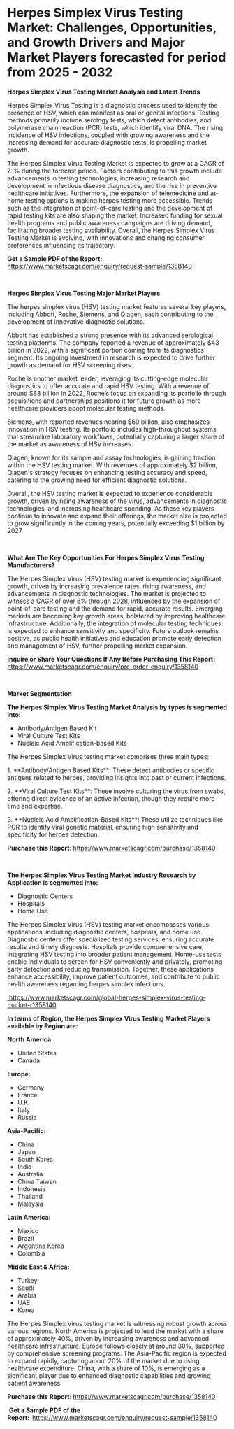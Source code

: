 <p><h1>Herpes Simplex Virus Testing Market: Challenges, Opportunities, and Growth Drivers and Major Market Players forecasted for period from 2025 - 2032</h1></p><p><strong>Herpes Simplex Virus Testing Market Analysis and Latest Trends</strong></p>
<p><p>Herpes Simplex Virus Testing is a diagnostic process used to identify the presence of HSV, which can manifest as oral or genital infections. Testing methods primarily include serology tests, which detect antibodies, and polymerase chain reaction (PCR) tests, which identify viral DNA. The rising incidence of HSV infections, coupled with growing awareness and the increasing demand for accurate diagnostic tests, is propelling market growth.</p><p>The Herpes Simplex Virus Testing Market is expected to grow at a CAGR of 7.1% during the forecast period. Factors contributing to this growth include advancements in testing technologies, increasing research and development in infectious disease diagnostics, and the rise in preventive healthcare initiatives. Furthermore, the expansion of telemedicine and at-home testing options is making herpes testing more accessible. Trends such as the integration of point-of-care testing and the development of rapid testing kits are also shaping the market. Increased funding for sexual health programs and public awareness campaigns are driving demand, facilitating broader testing availability. Overall, the Herpes Simplex Virus Testing Market is evolving, with innovations and changing consumer preferences influencing its trajectory.</p></p>
<p><strong>Get a Sample PDF of the Report:&nbsp;</strong> <a href="https://www.marketscagr.com/enquiry/request-sample/1358140?utm_campaign=3534&utm_medium=2&utm_source=Github&utm_content=ia&utm_term=14042025&utm_id=herpes-simplex-virus-testing">https://www.marketscagr.com/enquiry/request-sample/1358140</a></p>
<p>&nbsp;</p>
<p><strong>Herpes Simplex Virus Testing Major Market Players</strong></p>
<p><p>The herpes simplex virus (HSV) testing market features several key players, including Abbott, Roche, Siemens, and Qiagen, each contributing to the development of innovative diagnostic solutions. </p><p>Abbott has established a strong presence with its advanced serological testing platforms. The company reported a revenue of approximately $43 billion in 2022, with a significant portion coming from its diagnostics segment. Its ongoing investment in research is expected to drive further growth as demand for HSV screening rises.</p><p>Roche is another market leader, leveraging its cutting-edge molecular diagnostics to offer accurate and rapid HSV testing. With a revenue of around $68 billion in 2022, Roche’s focus on expanding its portfolio through acquisitions and partnerships positions it for future growth as more healthcare providers adopt molecular testing methods.</p><p>Siemens, with reported revenues nearing $60 billion, also emphasizes innovation in HSV testing. Its portfolio includes high-throughput systems that streamline laboratory workflows, potentially capturing a larger share of the market as awareness of HSV increases. </p><p>Qiagen, known for its sample and assay technologies, is gaining traction within the HSV testing market. With revenues of approximately $2 billion, Qiagen's strategy focuses on enhancing testing accuracy and speed, catering to the growing need for efficient diagnostic solutions.</p><p>Overall, the HSV testing market is expected to experience considerable growth, driven by rising awareness of the virus, advancements in diagnostic technologies, and increasing healthcare spending. As these key players continue to innovate and expand their offerings, the market size is projected to grow significantly in the coming years, potentially exceeding $1 billion by 2027.</p></p>
<p>&nbsp;</p>
<p><strong>What Are The Key Opportunities For Herpes Simplex Virus Testing Manufacturers?</strong></p>
<p><p>The Herpes Simplex Virus (HSV) testing market is experiencing significant growth, driven by increasing prevalence rates, rising awareness, and advancements in diagnostic technologies. The market is projected to witness a CAGR of over 6% through 2028, influenced by the expansion of point-of-care testing and the demand for rapid, accurate results. Emerging markets are becoming key growth areas, bolstered by improving healthcare infrastructure. Additionally, the integration of molecular testing techniques is expected to enhance sensitivity and specificity. Future outlook remains positive, as public health initiatives and education promote early detection and management of HSV, further propelling market expansion.</p></p>
<p><strong>Inquire or Share Your Questions If Any Before Purchasing This Report:</strong> <a href="https://www.marketscagr.com/enquiry/pre-order-enquiry/1358140?utm_campaign=3534&utm_medium=2&utm_source=Github&utm_content=ia&utm_term=14042025&utm_id=herpes-simplex-virus-testing">https://www.marketscagr.com/enquiry/pre-order-enquiry/1358140</a></p>
<p>&nbsp;</p>
<p><strong>Market Segmentation</strong></p>
<p><strong>The Herpes Simplex Virus Testing Market Analysis by types is segmented into:</strong></p>
<p><ul><li>Antibody/Antigen Based Kit</li><li>Viral Culture Test Kits</li><li>Nucleic Acid Amplification-based Kits</li></ul></p>
<p><p>The Herpes Simplex Virus testing market comprises three main types: </p><p>1. **Antibody/Antigen Based Kits**: These detect antibodies or specific antigens related to herpes, providing insights into past or current infections.</p><p>   </p><p>2. **Viral Culture Test Kits**: These involve culturing the virus from swabs, offering direct evidence of an active infection, though they require more time and expertise.</p><p>3. **Nucleic Acid Amplification-Based Kits**: These utilize techniques like PCR to identify viral genetic material, ensuring high sensitivity and specificity for herpes detection.</p></p>
<p><strong>Purchase this Report:&nbsp;</strong><a href="https://www.marketscagr.com/purchase/1358140?utm_campaign=3534&utm_medium=2&utm_source=Github&utm_content=ia&utm_term=14042025&utm_id=herpes-simplex-virus-testing">https://www.marketscagr.com/purchase/1358140</a></p>
<p>&nbsp;</p>
<p><strong>The Herpes Simplex Virus Testing Market Industry Research by Application is segmented into:</strong></p>
<p><ul><li>Diagnostic Centers</li><li>Hospitals</li><li>Home Use</li></ul></p>
<p><p>The Herpes Simplex Virus (HSV) testing market encompasses various applications, including diagnostic centers, hospitals, and home use. Diagnostic centers offer specialized testing services, ensuring accurate results and timely diagnosis. Hospitals provide comprehensive care, integrating HSV testing into broader patient management. Home-use tests enable individuals to screen for HSV conveniently and privately, promoting early detection and reducing transmission. Together, these applications enhance accessibility, improve patient outcomes, and contribute to public health awareness regarding herpes simplex infections.</p></p>
<p><a href="https://www.marketscagr.com/global-herpes-simplex-virus-testing-market-r1358140?utm_campaign=3534&utm_medium=2&utm_source=Github&utm_content=ia&utm_term=14042025&utm_id=herpes-simplex-virus-testing">&nbsp;https://www.marketscagr.com/global-herpes-simplex-virus-testing-market-r1358140</a></p>
<p><strong>In terms of Region, the Herpes Simplex Virus Testing Market Players available by Region are:</strong></p>
<p>
    <p> <strong> North America: </strong>
        <ul>
            <li>United States</li>
            <li>Canada</li>
        </ul>
        </p> 
    <p> <strong> Europe: </strong>
        <ul>
            <li>Germany</li>
            <li>France</li>
            <li>U.K.</li>
            <li>Italy</li>
            <li>Russia</li>
        </ul>
        </p> 
    <p> <strong> Asia-Pacific: </strong>
        <ul>
            <li>China</li>
            <li>Japan</li>
            <li>South Korea</li>
            <li>India</li>
            <li>Australia</li>
            <li>China Taiwan</li>
            <li>Indonesia</li>
            <li>Thailand</li>
            <li>Malaysia</li>
        </ul>
        </p> 
    <p> <strong> Latin America: </strong>
        <ul>
            <li>Mexico</li>
            <li>Brazil</li>
            <li>Argentina Korea</li>
            <li>Colombia</li>
        </ul>
        </p> 
    <p> <strong> Middle East & Africa: </strong>
        <ul>
            <li>Turkey</li>
            <li>Saudi</li>
            <li>Arabia</li>
            <li>UAE</li>
            <li>Korea</li>
        </ul>
    </p>
    </p>
<p><p>The Herpes Simplex Virus testing market is witnessing robust growth across various regions. North America is projected to lead the market with a share of approximately 40%, driven by increasing awareness and advanced healthcare infrastructure. Europe follows closely at around 30%, supported by comprehensive screening programs. The Asia-Pacific region is expected to expand rapidly, capturing about 20% of the market due to rising healthcare expenditure. China, with a share of 10%, is emerging as a significant player due to enhanced diagnostic capabilities and growing patient awareness.</p></p>
<p><strong>Purchase this Report: </strong><a href="https://www.marketscagr.com/purchase/1358140?utm_campaign=3534&utm_medium=2&utm_source=Github&utm_content=ia&utm_term=14042025&utm_id=herpes-simplex-virus-testing">https://www.marketscagr.com/purchase/1358140</a></p>
<p>&nbsp;<strong>Get a Sample PDF of the Report:&nbsp;&nbsp;</strong><a href="https://www.marketscagr.com/enquiry/request-sample/1358140?utm_campaign=3534&utm_medium=2&utm_source=Github&utm_content=ia&utm_term=14042025&utm_id=herpes-simplex-virus-testing">https://www.marketscagr.com/enquiry/request-sample/1358140</a></p>
<p><strong></strong></p>
<p><p></p><p></p><p></p></p>